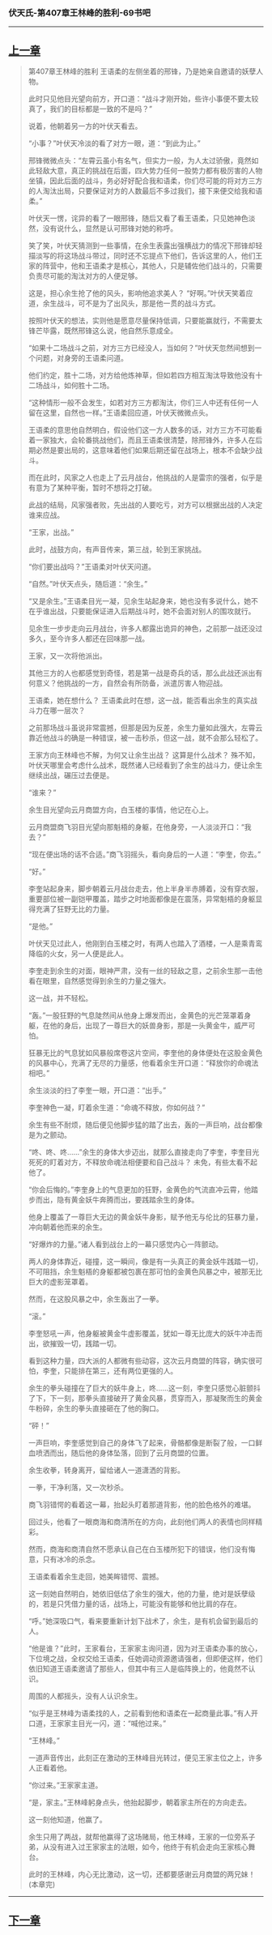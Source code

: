 ### 伏天氏-第407章王林峰的胜利-69书吧

--------
[上一章](./db7479d0d621fd18079ed012ae9411a9.md)
--------


>
>
>
>第407章王林峰的胜利
>王语柔的左侧坐着的邢锋，乃是她亲自邀请的妖孽人物。
>
>此时只见他目光望向前方，开口道：“战斗才刚开始，些许小事便不要太较真了，我们的目标都是一致的不是吗？”
>
>说着，他朝着另一方的叶伏天看去。
>
>“小事？”叶伏天冷淡的看了对方一眼，道：“到此为止。”
>
>邢锋微微点头：“左霄云虽小有名气，但实力一般，为人太过骄傲，竟然如此轻敌大意，真正的挑战在后面，四大势力任何一股势力都有极厉害的人物坐镇，因此后面的战斗，务必好好配合我和语柔，你们尽可能的将对方三方的人淘汰出局，只要保证对方的人数最后不多过我们，接下来便交给我和语柔。”
>
>叶伏天一愣，诧异的看了一眼邢锋，随后又看了看王语柔，只见她神色淡然，没有说什么，显然是认可邢锋对她的称呼。
>
>笑了笑，叶伏天猜测到一些事情，在余生表露出强横战力的情况下邢锋却轻描淡写的将这场战斗带过，同时还不忘提点下他们，告诉这里的人，他们王家的阵营中，他和王语柔才是核心，其他人，只是辅佐他们战斗的，只需要负责尽可能的淘汰对方的人便足够。
>
>这是，担心余生抢了他的风头，影响他追求美人？
>“好啊。”叶伏天笑着应道，余生战斗，可不是为了出风头，那是他一贯的战斗方式。
>
>按照叶伏天的想法，实则他是愿意尽量保持低调，只要能赢就行，不需要太锋芒毕露，既然邢锋这么说，他自然乐意成全。
>
>“如果十二场战斗之前，对方三方已经没人，当如何？”叶伏天忽然间想到一个问题，对身旁的王语柔问道。
>
>他们约定，胜十二场，对方给他炼神草，但如若四方相互淘汰导致他没有十二场战斗，如何胜十二场。
>
>“这种情形一般不会发生，如若对方三方都淘汰，你们三人中还有任何一人留在这里，自然也一样。”王语柔回应道，叶伏天微微点头。
>
>王语柔的意思他自然明白，假设他们这一方人数多的话，对方三方不可能看着一家独大，会轮番挑战他们，而且王语柔很清楚，除邢锋外，许多人在后期必然是要出局的，这意味着他们如果后期还留在战场上，根本不会缺少战斗。
>
>而在此时，风家之人也走上了云月战台，他挑战的人是雷宗的强者，似乎是有意为了某种平衡，暂时不想将之打破。
>
>此战的结局，风家强者败，先出战的人要吃亏，对方可以根据出战的人决定谁来应战。
>
>“王家，出战。”
>
>此时，战鼓方向，有声音传来，第三战，轮到王家挑战。
>
>“你们要出战吗？”王语柔对叶伏天问道。
>
>“自然。”叶伏天点头，随后道：“余生。”
>
>“又是余生。”王语柔目光一凝，见余生站起身来，她也没有多说什么，她不在乎谁出战，只要能保证进入后期战斗时，她不会面对别人的围攻就行。
>
>见余生一步步走向云月战台，许多人都露出诡异的神色，之前那一战还没过多久，至今许多人都还在回味那一战。
>
>王家，又一次将他派出。
>
>其他三方的人也都感觉到奇怪，若是第一战是奇兵的话，那么此战还派出有何意义？他挑战的一方，自然会有所防备，派遣厉害人物迎战。
>
>王语柔，她在想什么？
>王语柔此时在想，这一战，能否看出余生的真实战斗力在哪一层次？
>
>之前那场战斗虽说非常震撼，但那是因为反差，余生力量如此强大，左霄云靠近他战斗的确是一种错误，被一击秒杀，但这一战，就不会那么轻松了。
>
>王家方向王林峰也不解，为何又让余生出战？
>这算是什么战术？
>殊不知，叶伏天哪里会考虑什么战术，既然诸人已经看到了余生的战斗力，便让余生继续出战，碾压过去便是。
>
>“谁来？”
>
>余生目光望向云月商盟方向，白玉楼的事情，他记在心上。
>
>云月商盟商飞羽目光望向那魁梧的身躯，在他身旁，一人淡淡开口：“我去？”
>
>“现在便出场的话不合适。”商飞羽摇头，看向身后的一人道：“李奎，你去。”
>
>“好。”
>
>李奎站起身来，脚步朝着云月战台走去，他上半身半赤膊着，没有穿衣服，重要部位被一副铠甲覆盖，踏步之时地面都像是在震荡，异常魁梧的身躯显得充满了狂野无比的力量。
>
>“是他。”
>
>叶伏天见过此人，他刚到白玉楼之时，有两人也踏入了酒楼，一人是乘青鸾降临的火女，另一人便是此人。
>
>李奎走到余生的对面，眼神严肃，没有一丝的轻敌之意，之前余生那一击他看在眼里，自然感觉得到余生的力量之强大。
>
>这一战，并不轻松。
>
>“轰。”一股狂野的气息陡然间从他身上爆发而出，金黄色的光芒笼罩着身躯，在他的身后，出现了一尊巨大的妖兽身影，那是一头黄金牛，威严可怕。
>
>狂暴无比的气息犹如风暴般席卷这片空间，李奎他的身体便处在这股金黄色的风暴中心，充满了无尽的力量感，他看着余生开口道：“释放你的命魂法相吧。”
>
>余生淡淡的扫了李奎一眼，开口道：“出手。”
>
>李奎神色一凝，盯着余生道：“命魂不释放，你如何战？”
>
>余生有些不耐烦，随后便见他脚步猛的踏了出去，轰的一声巨响，战台都像是为之颤动。
>
>“咚、咚、咚……”余生的身体大步迈出，就那么直接走向了李奎，李奎目光死死的盯着对方，不释放命魂法相便要和自己战斗？
>未免，有些太看不起他了。
>
>“你会后悔的。”李奎身上的气息更加的狂野，金黄色的气流直冲云霄，他踏步而出，隐有黄金妖牛奔腾而出，要践踏余生的身体。
>
>他身上覆盖了一尊巨大无边的黄金妖牛身影，赋予他无与伦比的狂暴力量，冲向朝着他而来的余生。
>
>“好爆炸的力量。”诸人看到战台上的一幕只感觉内心一阵颤动。
>
>两人的身体靠近，碰撞，这一瞬间，像是有一头真正的黄金妖牛践踏一切，不可阻挡，余生魁梧的身躯都被包裹在那可怕的金黄色风暴之中，被那无比巨大的虚影笼罩着。
>
>然而，在这股风暴之中，余生轰出了一拳。
>
>“滚。”
>
>李奎怒吼一声，他身躯被黄金牛虚影覆盖，犹如一尊无比庞大的妖牛冲击而出，欲摧毁一切，践踏一切。
>
>看到这种力量，四大派的人都微有些动容，这次云月商盟的阵容，确实很可怕，李奎，只能排在第三，还有两位更强的人。
>
>余生的拳头碰撞在了巨大的妖牛身上，咚……这一刻，李奎只感觉心脏颤抖了下，下一刻，那拳头直接破开了黄金风暴，贯穿而入，那凝聚而生的黄金牛粉碎，余生的拳头直接砸在了他的胸口。
>
>“砰！”
>
>一声巨响，李奎感觉到自己的身体飞了起来，骨骼都像是断裂了般，一口鲜血喷洒而出，随后他的身体坠落，回到了云月商盟的位置。
>
>余生收拳，转身离开，留给诸人一道潇洒的背影。
>
>一拳，干净利落，又一次秒杀。
>
>商飞羽错愕的看着这一幕，抬起头盯着那道背影，他的脸色格外的难堪。
>
>回过头，他看了一眼商海和商清所在的方向，此刻他们两人的表情也同样精彩。
>
>然而，商海和商清自然不愿承认自己在白玉楼所犯下的错误，他们没有悔意，只有冰冷的杀念。
>
>王语柔看着余生走回，她美眸错愕、震撼。
>
>这一刻她自然明白，她依旧低估了余生的强大，他的力量，绝对是妖孽级的，若是只凭借力量的话，战场上，可能没有能够和他比肩的存在。
>
>“呼。”她深吸口气，看来要重新计划下战术了，余生，是有机会留到最后的人。
>
>“他是谁？”此时，王家看台，王家家主询问道，因为对王语柔办事的放心，下位境之战，全权交给王语柔，任她调动资源邀请强者，但即便这样，他们依旧知道王语柔邀请了那些人，但其中有三人是临阵换上的，他竟然不认识。
>
>周围的人都摇头，没有人认识余生。
>
>“似乎是王林峰为语柔找的人，之前看到他和语柔在一起商量此事。”有人开口道，王家家主目光一闪，道：“喊他过来。”
>
>“王林峰。”
>
>一道声音传出，此刻正在激动的王林峰目光转过，便见王家主位之上，许多人正看着他。
>
>“你过来。”王家家主道。
>
>“是，家主。”王林峰躬身点头，他抬起脚步，朝着家主所在的方向走去。
>
>这一刻他知道，他赢了。
>
>余生只用了两战，就帮他赢得了这场赌局，他王林峰，王家的一位旁系子弟，从没有进入过王家家主的法眼，如今，他终于有机会走向王家核心舞台。
>
>此时的王林峰，内心无比激动，这一切，还都要感谢云月商盟的两兄妹！
>(本章完)
>
>

--------
[下一章](./d36c23d221f66c6f8b4f55f05c9d5c62.md)
--------
